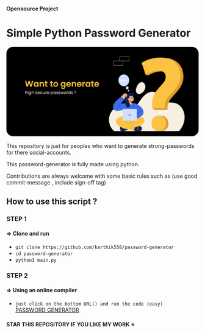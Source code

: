 #### Opensource Project
# Simple Python Password Generator 

<center><img src="assets/secure.png"/> </center>

This repository is just for peoples who want to generate strong-passwords for there social-accounts.

This password-generator is fully made using python.

Contributions are always welcome with some basic rules such as (use good commit-message , include sign-off tag)

## How to use this script ?

### STEP 1
#### ⇒ Clone and run
- `git clone https://github.com/karthik558/password-generator`
- `cd password-generator`
- `python3 main.py`

### STEP 2 
#### ⇒ Using an online compiler
- `just click on the bottom URL() and run the code (easy)` <br>
<a href="https://onlinegdb.com/Nm_SbrQ6C"> PASSWORD GENERATOR</a>

#### STAR THIS REPOSITORY IF YOU LIKE MY WORK ⭐